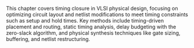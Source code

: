 This chapter covers timing closure in VLSI physical design, focusing on optimizing circuit layout and netlist modifications to meet timing constraints such as setup and hold times. Key methods include timing-driven placement and routing, static timing analysis, delay budgeting with the zero-slack algorithm, and physical synthesis techniques like gate sizing, buffering, and netlist restructuring.
